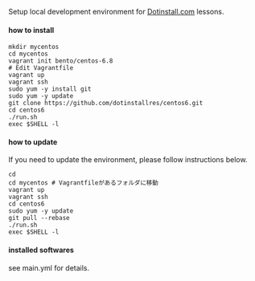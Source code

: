 Setup local development environment for [Dotinstall.com](http://dotinstall.com/) lessons. 

#### how to install

```
mkdir mycentos
cd mycentos
vagrant init bento/centos-6.8
# Edit Vagrantfile
vagrant up
vagrant ssh
sudo yum -y install git
sudo yum -y update
git clone https://github.com/dotinstallres/centos6.git
cd centos6
./run.sh
exec $SHELL -l
```

#### how to update

If you need to update the environment, please follow instructions below.

```
cd
cd mycentos # Vagrantfileがあるフォルダに移動
vagrant up
vagrant ssh
cd centos6
sudo yum -y update
git pull --rebase
./run.sh
exec $SHELL -l
```

#### installed softwares

see main.yml for details.


